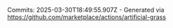 Commits: 2025-03-30T18:49:55.907Z - Generated via https://github.com/marketplace/actions/artificial-grass
<br>
